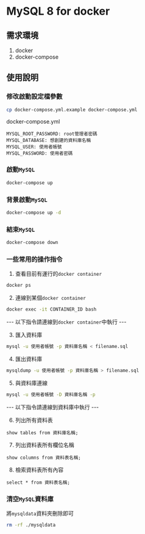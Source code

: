 # MySQL 8 for docker

## 需求環境

1. docker
2. docker-compose

## 使用說明

### 修改啟動設定檔參數

```bash
cp docker-compose.yml.example docker-compose.yml
```

docker-compose.yml

```
MYSQL_ROOT_PASSWORD: root管理者密碼
MYSQL_DATABASE: 想創建的資料庫名稱
MYSQL_USER: 使用者帳號
MYSQL_PASSWORD: 使用者密碼
```

### 啟動`MySQL`

```bash
docker-compose up
```

### 背景啟動`MySQL`

```bash
docker-compose up -d
```

### 結束`MySQL`

```bash
docker-compose down
```

### 一些常用的操作指令

1. 查看目前有運行的`docker container`

```bash
docker ps
```

2. 連線到某個`docker container`

```bash
docker exec -it CONTAINER_ID bash
```

--- 以下指令請連線到`docker container`中執行 ---

3. 匯入資料庫

```bash
mysql -u 使用者帳號 -p 資料庫名稱 < filename.sql
```

4. 匯出資料庫

```bash
mysqldump -u 使用者帳號 -p 資料庫名稱 > filename.sql
```

5. 與資料庫連線

```bash
mysql -u 使用者帳號 -D 資料庫名稱 -p
```

--- 以下指令請連線到資料庫中執行 ---

6. 列出所有資料表

```
show tables from 資料庫名稱;
```

7. 列出資料表所有欄位名稱

```
show columns from 資料表名稱;
```

8. 檢索資料表所有內容

```
select * from 資料表名稱;
```

### 清空`MySQL`資料庫

將`mysqldata`資料夾刪除即可

```bash
rm -rf ./mysqldata
```
